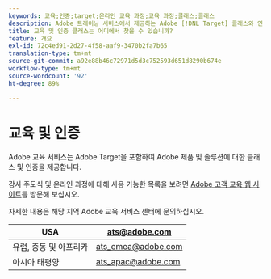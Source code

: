 ```yaml
---
keywords: 교육;인증;target;온라인 교육 과정;교육 과정;클래스;클래스
description: Adobe 트레이닝 서비스에서 제공하는 Adobe [!DNL Target] 클래스와 인증을 찾아보십시오.
title: 교육 및 인증 클래스는 어디에서 찾을 수 있습니까?
feature: 개요
exl-id: 72c4ed91-2d27-4f58-aaf9-3470b2fa7b65
translation-type: tm+mt
source-git-commit: a92e88b46c72971d5d3c752593d651d8290b674e
workflow-type: tm+mt
source-wordcount: '92'
ht-degree: 89%

---
```


# 교육 및 인증

Adobe 교육 서비스는 Adobe Target을 포함하여 Adobe 제품 및 솔루션에 대한 클래스 및 인증을 제공합니다.

강사 주도식 및 온라인 과정에 대해 사용 가능한 목록을 보려면 [Adobe 고객 교육 웹 사이트](https://training.adobe.com/training/courses.html#solution=adobeTarget)를 방문해 보십시오.

자세한 내용은 해당 지역 Adobe 교육 서비스 센터에 문의하십시오.

| USA | [ats@adobe.com](mailto:ats@adobe.com) |
|---|---|
| 유럽, 중동 및 아프리카 | [ats_emea@adobe.com](mailto:ats_emea@adobe.com) |
| 아시아 태평양 | [ats_apac@adobe.com](mailto:ats_apac@adobe.com) |
